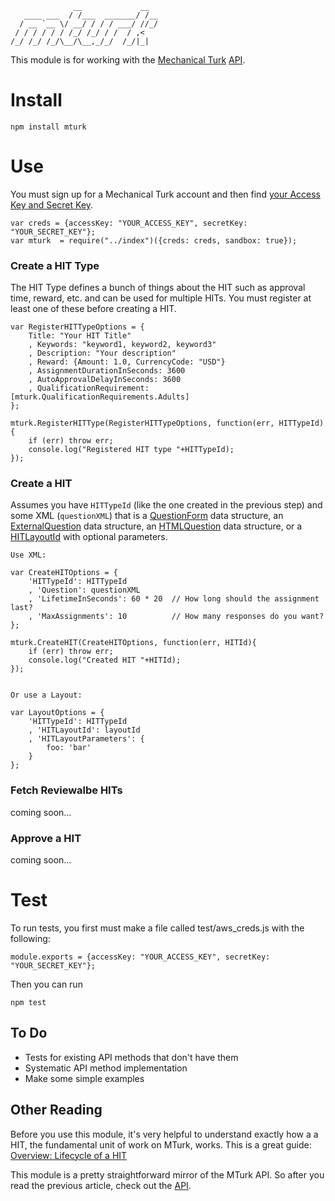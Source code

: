 	              __             __  
	   ____ ___  / /___  _______/ /__
	  / __ `__ \/ __/ / / / ___/ //_/
	 / / / / / / /_/ /_/ / /  / ,<   
	/_/ /_/ /_/\__/\__,_/_/  /_/|_|  

This module is for working with the [Mechanical Turk](https://www.mturk.com/mturk/) [API](http://docs.aws.amazon.com/AWSMechTurk/latest/AWSMturkAPI/Welcome.html). 

# Install

    npm install mturk

# Use
You must sign up for a Mechanical Turk account and then find [your Access Key and Secret Key](http://docs.aws.amazon.com/AWSMechTurk/latest/AWSMechanicalTurkRequester/MakingRequests_RequestAuthenticationArticle.html).

	var creds = {accessKey: "YOUR_ACCESS_KEY", secretKey: "YOUR_SECRET_KEY"};
    var mturk  = require("../index")({creds: creds, sandbox: true});

### Create a HIT Type

The HIT Type defines a bunch of things about the HIT such as approval time, reward, etc. and can be used for multiple HITs.  You must register at least one of these before creating a HIT.

	var RegisterHITTypeOptions = { 
		Title: "Your HIT Title"
		, Keywords: "keyword1, keyword2, keyword3" 
		, Description: "Your description"
		, Reward: {Amount: 1.0, CurrencyCode: "USD"}
		, AssignmentDurationInSeconds: 3600
		, AutoApprovalDelayInSeconds: 3600
		, QualificationRequirement: [mturk.QualificationRequirements.Adults]
	};

	mturk.RegisterHITType(RegisterHITTypeOptions, function(err, HITTypeId){
		if (err) throw err;
		console.log("Registered HIT type "+HITTypeId);
	});


### Create a HIT

Assumes you have `HITTypeId` (like the one created in the previous step) and some XML (`questionXML`) that is a [QuestionForm](http://docs.aws.amazon.com/AWSMechTurk/latest/AWSMturkAPI/ApiReference_QuestionFormDataStructureArticle.html) data structure, an [ExternalQuestion](http://docs.aws.amazon.com/AWSMechTurk/latest/AWSMturkAPI/ApiReference_ExternalQuestionArticle.html) data structure, an [HTMLQuestion](http://docs.aws.amazon.com/AWSMechTurk/latest/AWSMturkAPI/ApiReference_HTMLQuestionArticle.html) data structure, or a [HITLayoutId](http://docs.aws.amazon.com/AWSMechTurk/latest/AWSMturkAPI/ApiReference_HITLayoutArticle.html) with optional parameters.

	Use XML:

	var CreateHITOptions = {
		'HITTypeId': HITTypeId
		, 'Question': questionXML
		, 'LifetimeInSeconds': 60 * 20  // How long should the assignment last?
		, 'MaxAssignments': 10 			// How many responses do you want?
	};

	mturk.CreateHIT(CreateHITOptions, function(err, HITId){
		if (err) throw err;
		console.log("Created HIT "+HITId);
	});


	Or use a Layout:

	var LayoutOptions = {
	    'HITTypeId': HITTypeId
	    , 'HITLayoutId': layoutId
	    , 'HITLayoutParameters': {
	    	foo: 'bar'
	    }
	};


### Fetch Reviewalbe HITs
coming soon...

### Approve a HIT
coming soon...

# Test

To run tests, you first must make a file called test/aws_creds.js with the following:

	module.exports = {accessKey: "YOUR_ACCESS_KEY", secretKey: "YOUR_SECRET_KEY"};

Then you can run

	npm test



## To Do
- Tests for existing API methods that don't have them
- Systematic API method implementation
- Make some simple examples


## Other Reading

Before you use this module, it's very helpful to understand exactly how a a HIT, the fundamental unit of work on MTurk, works. This is a great guide: [Overview: Lifecycle of a HIT](http://mechanicalturk.typepad.com/blog/2011/04/overview-lifecycle-of-a-hit-.html)

This module is a pretty straightforward mirror of the MTurk API.  So after you read the previous article, check out the [API](http://docs.aws.amazon.com/AWSMechTurk/latest/AWSMturkAPI/Welcome.html).